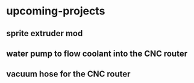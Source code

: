 # upcoming-projects

## sprite extruder mod
## water pump to flow coolant into the CNC router
## vacuum hose for the CNC router
